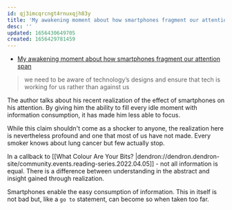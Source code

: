 ```yaml
---
id: qj3imcqrcngt4rnuxqjh83y
title: 'My awakening moment about how smartphones fragment our attention span'
desc: ''
updated: 1656430649705
created: 1656429781459
---
```


- [My awakening moment about how smartphones fragment our attention span](https://idratherbewriting.com/blog/awakening-moment-to-how-smartphones-fragment-our-attention/)

> we need to be aware of technology’s designs and ensure that tech is working for us rather than against us

The author talks about his recent realization of the effect of smartphones on his attention. By giving him the ability to fill every idle moment with information consumption, it has made him less able to focus. 

While this claim shouldn't come as a shocker to anyone, the realization here is nevertheless profound and one that most of us have not made. Every smoker knows about lung cancer but few actually stop. 

In a callback to [[What Colour Are Your Bits? |dendron://dendron.dendron-site/community.events.reading-series.2022.04.05]] - not all information is equal. There is a difference between understanding in the abstract and insight gained through realization. 

Smartphones enable the easy consumption of information. This in itself is not bad but, like a `go to` statement, can become so when taken too far.
